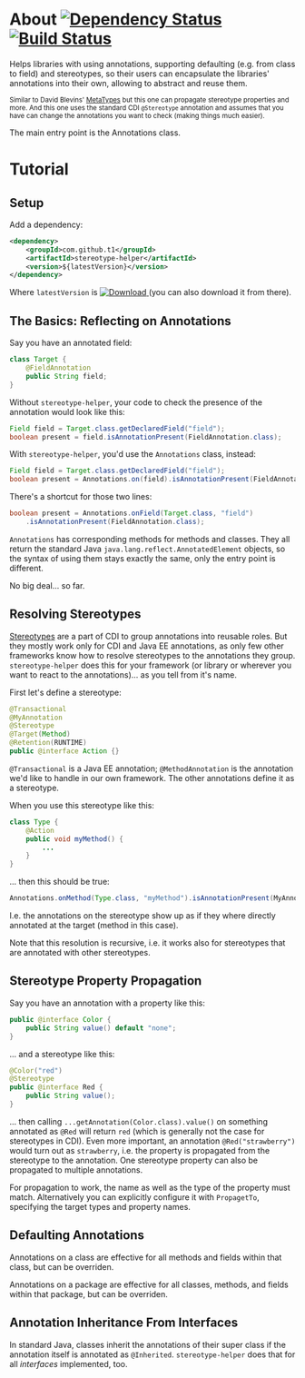 # About [![Dependency Status](https://www.versioneye.com/user/projects/53fb94f2e09da317ca000650/badge.svg?style=flat)](https://www.versioneye.com/user/projects/53fb94f2e09da317ca000650) [![Build Status](https://travis-ci.org/t1/stereotype-helper.svg?branch=master)](https://travis-ci.org/t1/stereotype-helper)

Helps libraries with using annotations, supporting defaulting (e.g. from class to field) and stereotypes, so their users can encapsulate the libraries' annotations into their own, allowing to abstract and reuse them.

<small>Similar to David Blevins' [MetaTypes](https://github.com/dblevins/metatypes) but this one can propagate stereotype properties and more. And this one uses the standard CDI `@Stereotype` annotation and assumes that you have can change the annotations you want to check (making things much easier).</small>

The main entry point is the Annotations class.

# Tutorial #

## Setup ##

Add a dependency:

```xml
<dependency>
    <groupId>com.github.t1</groupId>
    <artifactId>stereotype-helper</artifactId>
    <version>${latestVersion}</version>
</dependency>
```

Where `latestVersion` is [![Download](https://api.bintray.com/packages/t1/javaee-helpers/stereotype-helper/images/download.png) ](https://bintray.com/t1/javaee-helpers/stereotype-helper/_latestVersion) (you can also download it from there).

## The Basics: Reflecting on Annotations ##

Say you have an annotated field:

```java
class Target {
    @FieldAnnotation
    public String field;
}
```

Without `stereotype-helper`, your code to check the presence of the annotation would look like this:

```java
Field field = Target.class.getDeclaredField("field");
boolean present = field.isAnnotationPresent(FieldAnnotation.class);

```

With `stereotype-helper`, you'd use the `Annotations` class, instead:

```java
Field field = Target.class.getDeclaredField("field");
boolean present = Annotations.on(field).isAnnotationPresent(FieldAnnotation.class);

```

There's a shortcut for those two lines:

```java
boolean present = Annotations.onField(Target.class, "field")
    .isAnnotationPresent(FieldAnnotation.class);
```

`Annotations` has corresponding methods for methods and classes. They all return the standard Java `java.lang.reflect.AnnotatedElement` objects, so the syntax of using them stays exactly the same, only the entry point is different.

No big deal... so far.

## Resolving Stereotypes ##

[Stereotypes](http://docs.jboss.org/cdi/api/1.2/javax/enterprise/inject/Stereotype.html) are a part of CDI to group annotations into reusable roles. But they mostly work only for CDI and Java EE annotations, as only few other frameworks know how to resolve stereotypes to the annotations they group. `stereotype-helper` does this for your framework (or library or wherever you want to react to the annotations)... as you tell from it's name.

First let's define a stereotype:

```java
@Transactional
@MyAnnotation
@Stereotype
@Target(Method)
@Retention(RUNTIME)
public @interface Action {}
```

`@Transactional` is a Java EE annotation; `@MethodAnnotation` is the annotation we'd like to handle in our own framework. The other annotations define it as a stereotype.

When you use this stereotype like this:

```java
class Type {
    @Action
    public void myMethod() {
        ...
    }
}
```

... then this should be true:

```java
Annotations.onMethod(Type.class, "myMethod").isAnnotationPresent(MyAnnotation.class);
```

I.e. the annotations on the stereotype show up as if they where directly annotated at the target (method in this case).

Note that this resolution is recursive, i.e. it works also for stereotypes that are annotated with other stereotypes.

## Stereotype Property Propagation ##

Say you have an annotation with a property like this:

```java
public @interface Color {
    public String value() default "none";
}
```

... and a stereotype like this:

```java
@Color("red")
@Stereotype
public @interface Red {
    public String value();
}
```

... then calling `...getAnnotation(Color.class).value()` on something annotated as `@Red` will return `red` (which is generally not the case for stereotypes in CDI). Even more important, an annotation `@Red("strawberry")` would turn out as `strawberry`, i.e. the property is propagated from the stereotype to the annotation. One stereotype property can also be propagated to multiple annotations.

For propagation to work, the name as well as the type of the property must match. Alternatively you can explicitly configure it with `PropagetTo`, specifying the target types and property names.

## Defaulting Annotations ##

Annotations on a class are effective for all methods and fields within that class, but can be overriden.

Annotations on a package are effective for all classes, methods, and fields within that package, but can be overriden.

## Annotation Inheritance From Interfaces ##

In standard Java, classes inherit the annotations of their super class if the annotation itself is annotated as `@Inherited`. `stereotype-helper` does that for all _interfaces_ implemented, too.
